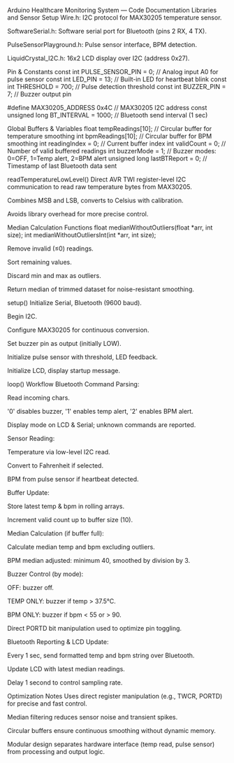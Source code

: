 Arduino Healthcare Monitoring System — Code Documentation
Libraries and Sensor Setup
Wire.h: I2C protocol for MAX30205 temperature sensor.


SoftwareSerial.h: Software serial port for Bluetooth (pins 2 RX, 4 TX).


PulseSensorPlayground.h: Pulse sensor interface, BPM detection.


LiquidCrystal_I2C.h: 16x2 LCD display over I2C (address 0x27).



Pin & Constants
const int PULSE_SENSOR_PIN = 0;     // Analog input A0 for pulse sensor
const int LED_PIN = 13;             // Built-in LED for heartbeat blink
const int THRESHOLD = 700;          // Pulse detection threshold
const int BUZZER_PIN = 7;           // Buzzer output pin

#define MAX30205_ADDRESS 0x4C       // MAX30205 I2C address
const unsigned long BT_INTERVAL = 1000;  // Bluetooth send interval (1 sec)


Global Buffers & Variables
float tempReadings[10];     // Circular buffer for temperature smoothing
int bpmReadings[10];        // Circular buffer for BPM smoothing
int readingIndex = 0;       // Current buffer index
int validCount = 0;         // Number of valid buffered readings
int buzzerMode = 1;         // Buzzer modes: 0=OFF, 1=Temp alert, 2=BPM alert
unsigned long lastBTReport = 0; // Timestamp of last Bluetooth data sent


readTemperatureLowLevel()
Direct AVR TWI register-level I2C communication to read raw temperature bytes from MAX30205.


Combines MSB and LSB, converts to Celsius with calibration.


Avoids library overhead for more precise control.



Median Calculation Functions
float medianWithoutOutliers(float *arr, int size);
int medianWithoutOutliersInt(int *arr, int size);

Remove invalid (≤0) readings.


Sort remaining values.


Discard min and max as outliers.


Return median of trimmed dataset for noise-resistant smoothing.



setup()
Initialize Serial, Bluetooth (9600 baud).


Begin I2C.


Configure MAX30205 for continuous conversion.


Set buzzer pin as output (initially LOW).


Initialize pulse sensor with threshold, LED feedback.


Initialize LCD, display startup message.



loop() Workflow
Bluetooth Command Parsing:


Read incoming chars.


'0' disables buzzer, '1' enables temp alert, '2' enables BPM alert.


Display mode on LCD & Serial; unknown commands are reported.


Sensor Reading:


Temperature via low-level I2C read.


Convert to Fahrenheit if selected.


BPM from pulse sensor if heartbeat detected.


Buffer Update:


Store latest temp & bpm in rolling arrays.


Increment valid count up to buffer size (10).


Median Calculation (if buffer full):


Calculate median temp and bpm excluding outliers.


BPM median adjusted: minimum 40, smoothed by division by 3.


Buzzer Control (by mode):


OFF: buzzer off.


TEMP ONLY: buzzer if temp > 37.5°C.


BPM ONLY: buzzer if bpm < 55 or > 90.


Direct PORTD bit manipulation used to optimize pin toggling.


Bluetooth Reporting & LCD Update:


Every 1 sec, send formatted temp and bpm string over Bluetooth.


Update LCD with latest median readings.


Delay 1 second to control sampling rate.



Optimization Notes
Uses direct register manipulation (e.g., TWCR, PORTD) for precise and fast control.


Median filtering reduces sensor noise and transient spikes.


Circular buffers ensure continuous smoothing without dynamic memory.


Modular design separates hardware interface (temp read, pulse sensor) from processing and output logic.

